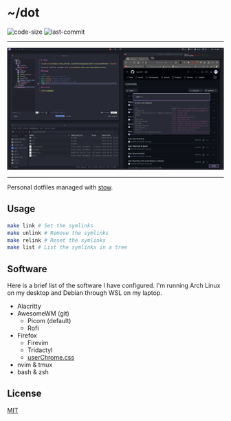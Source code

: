 # ~/dot

![code-size](https://img.shields.io/github/languages/code-size/cyan903/shell) ![last-commit](https://img.shields.io/github/last-commit/cyan903/shell)

<hr />

<p align="center">
    <img src="desktop.png" />
</p>

<hr />

Personal dotfiles managed with [stow](https://www.gnu.org/software/stow).

## Usage

```sh
make link # Set the symlinks
make unlink # Remove the symlinks
make relink # Reset the symlinks
make list # List the symlinks in a tree
```

## Software

Here is a brief list of the software I have configured. I'm running Arch Linux on my desktop and Debian through WSL on my laptop.

- Alacritty
- AwesomeWM (git)
    - Picom (default)
    - Rofi
- Firefox
    - Firevim
    - Tridactyl
    - [userChrome.css](https://github.com/Cyan903/Firefox-theme/releases)
- nvim & tmux
- bash & zsh

## License

[MIT](LICENSE)

